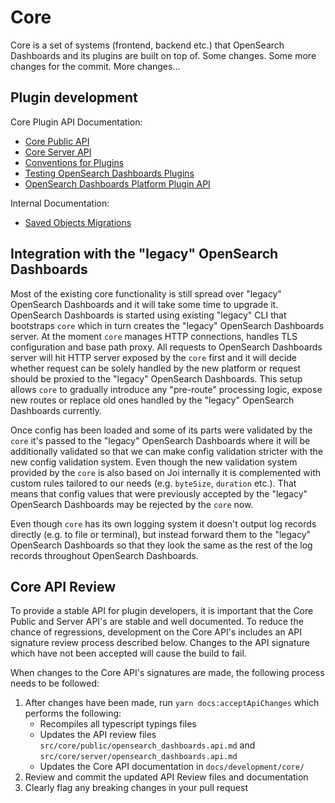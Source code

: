 # Core

Core is a set of systems (frontend, backend etc.) that OpenSearch Dashboards and its plugins are built on top of. Some changes. Some more changes for the commit. More changes...


## Plugin development
Core Plugin API Documentation:
 - [Core Public API](../core/public/public.api.md)
 - [Core Server API](../core/server/server.api.md)
 - [Conventions for Plugins](./CONVENTIONS.md)
 - [Testing OpenSearch Dashboards Plugins](./TESTING.md)
 - [OpenSearch Dashboards Platform Plugin API](./PRINCIPLES.md)
 
Internal Documentation:
 - [Saved Objects Migrations](./server/saved_objects/migrations/README.md)

## Integration with the "legacy" OpenSearch Dashboards

Most of the existing core functionality is still spread over "legacy" OpenSearch Dashboards and it will take some time to upgrade it.
OpenSearch Dashboards is started using existing "legacy" CLI that bootstraps `core` which in turn creates the "legacy" OpenSearch Dashboards server.
At the moment `core` manages HTTP connections, handles TLS configuration and base path proxy. All requests to OpenSearch Dashboards server
will hit HTTP server exposed by the `core` first and it will decide whether request can be solely handled by the new 
platform or request should be proxied to the "legacy" OpenSearch Dashboards. This setup allows `core` to gradually introduce any "pre-route"
processing logic, expose new routes or replace old ones handled by the "legacy" OpenSearch Dashboards currently.

Once config has been loaded and some of its parts were validated by the `core` it's passed to the "legacy" OpenSearch Dashboards where 
it will be additionally validated so that we can make config validation stricter with the new config validation system.
Even though the new validation system provided by the `core` is also based on Joi internally it is complemented with custom 
rules tailored to our needs (e.g. `byteSize`, `duration` etc.). That means that config values that were previously accepted
by the "legacy" OpenSearch Dashboards may be rejected by the `core` now.

Even though `core` has its own logging system it doesn't output log records directly (e.g. to file or terminal), but instead
forward them to the "legacy" OpenSearch Dashboards so that they look the same as the rest of the log records throughout OpenSearch Dashboards.

## Core API Review
To provide a stable API for plugin developers, it is important that the Core Public and Server API's are stable and
well documented. To reduce the chance of regressions, development on the Core API's includes an API signature review
process described below. Changes to the API signature which have not been accepted will cause the build to fail.

When changes to the Core API's signatures are made, the following process needs to be followed:
1. After changes have been made, run `yarn docs:acceptApiChanges` which performs the following:
   - Recompiles all typescript typings files
   - Updates the API review files `src/core/public/opensearch_dashboards.api.md` and `src/core/server/opensearch_dashboards.api.md`
   - Updates the Core API documentation in `docs/development/core/`
2. Review and commit the updated API Review files and documentation
3. Clearly flag any breaking changes in your pull request

